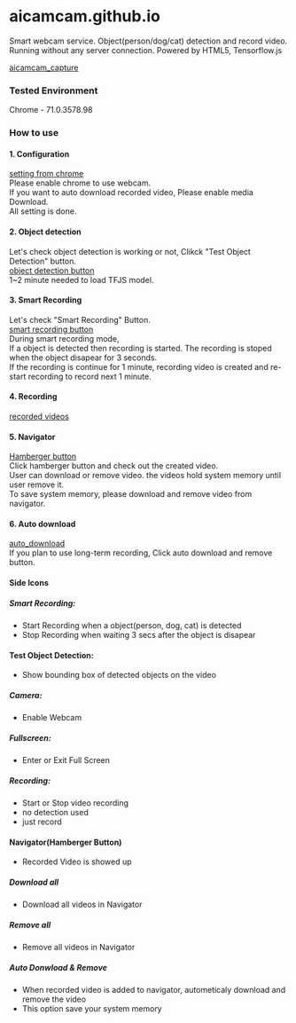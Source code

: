 # aicamcam.github.io
Smart webcam service. Object(person/dog/cat) detection and record video. Running without any server connection. Powered by HTML5, Tensorflow.js

[aicamcam_capture]()  


### Tested Environment
Chrome - 71.0.3578.98
 
### How to use
#### 1. Configuration
[setting from chrome]()  
Please enable chrome to use webcam.  
If you want to auto download recorded video, Please enable media Download.   
All setting is done.  

#### 2. Object detection  
Let's check object detection is working or not, Clikck "Test Object Detection" button.  
[object detection button]()  
1~2 minute needed to load TFJS model.  
  
#### 3. Smart Recording  
Let's check "Smart Recording" Button.  
[smart recording button]()  
During smart recording mode,   
If a object is detected then recording is started. The recording is stoped when the object disapear for 3 seconds.   
If the recording is continue for 1 minute, recording video is created and re-start recording to record next 1 minute.  

#### 4. Recording 
[recorded videos]()  

#### 5. Navigator
[Hamberger button]()  
Click hamberger button and check out the created video.   
User can download or remove video. the videos hold system memory until user remove it.   
To save system memory, please download and remove video from navigator.   

#### 6. Auto download
[auto_download]()  
If you plan to use long-term recording, 
Click auto download and remove button.  




#### Side Icons  
##### Smart Recording:   
 - Start Recording when a object(person, dog, cat) is detected  
 - Stop Recording when waiting 3 secs after the object is disapear  
#### Test Object Detection:  
 - Show bounding box of detected objects on the video  
##### Camera:  
 - Enable Webcam   
##### Fullscreen:  
 - Enter or Exit Full Screen  
##### Recording:  
 - Start or Stop video recording  
 - no detection used  
 - just record  

#### Navigator(Hamberger Button)  
 - Recorded Video is showed up  
##### Download all  
 - Download all videos in Navigator  
##### Remove all  
 - Remove all videos in Navigator  
##### Auto Donwload & Remove  
 - When recorded video is added to navigator, autometicaly download and remove the video  
 - This option save your system memory  
 
 
 



